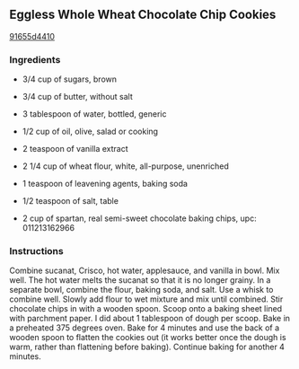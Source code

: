 ## Eggless Whole Wheat Chocolate Chip Cookies

[91655d4410](http://tastykitchen.com/recipes/desserts/eggless-whole-wheat-chocolate-chip-cookies/)

### Ingredients

 - 3/4 cup of sugars, brown

 - 3/4 cup of butter, without salt

 - 3 tablespoon of water, bottled, generic

 - 1/2 cup of oil, olive, salad or cooking

 - 2 teaspoon of vanilla extract

 - 2 1/4 cup of wheat flour, white, all-purpose, unenriched

 - 1 teaspoon of leavening agents, baking soda

 - 1/2 teaspoon of salt, table

 - 2 cup of spartan, real semi-sweet chocolate baking chips, upc: 011213162966

### Instructions

Combine sucanat, Crisco, hot water, applesauce, and vanilla in bowl. Mix well. The hot water melts the sucanat so that it is no longer grainy. In a separate bowl, combine the flour, baking soda, and salt. Use a whisk to combine well. Slowly add flour to wet mixture and mix until combined. Stir chocolate chips in with a wooden spoon. Scoop onto a baking sheet lined with parchment paper. I did about 1 tablespoon of dough per scoop. Bake in a preheated 375 degrees oven. Bake for 4 minutes and use the back of a wooden spoon to flatten the cookies out (it works better once the dough is warm, rather than flattening before baking). Continue baking for another 4 minutes.